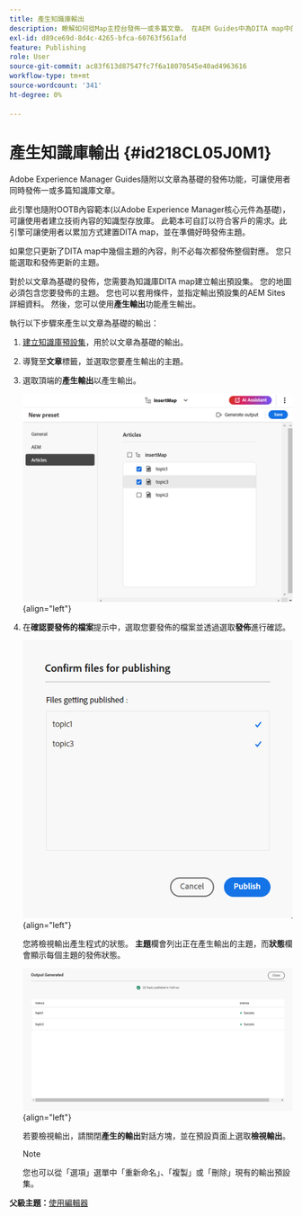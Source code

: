 ```yaml
---
title: 產生知識庫輸出
description: 瞭解如何從Map主控台發佈一或多篇文章。 在AEM Guides中為DITA map中的一個或多個主題產生輸出。
exl-id: d89ce69d-8d4c-4265-bfca-60763f561afd
feature: Publishing
role: User
source-git-commit: ac83f613d87547fc7f6a18070545e40ad4963616
workflow-type: tm+mt
source-wordcount: '341'
ht-degree: 0%

---
```


# 產生知識庫輸出 {#id218CL05J0M1}

Adobe Experience Manager Guides隨附以文章為基礎的發佈功能，可讓使用者同時發佈一或多篇知識庫文章。

此引擎也隨附OOTB內容範本(以Adobe Experience Manager核心元件為基礎)，可讓使用者建立技術內容的知識型存放庫。 此範本可自訂以符合客戶的需求。此引擎可讓使用者以累加方式建置DITA map，並在準備好時發佈主題。

如果您只更新了DITA map中幾個主題的內容，則不必每次都發佈整個對應。 您只能選取和發佈更新的主題。

對於以文章為基礎的發佈，您需要為知識庫DITA map建立輸出預設集。 您的地圖必須包含您要發佈的主題。 您也可以套用條件，並指定輸出預設集的AEM Sites詳細資料。 然後，您可以使用&#x200B;**產生輸出**&#x200B;功能產生輸出。

執行以下步驟來產生以文章為基礎的輸出：

1. [建立知識庫預設集](./generate-output-knowledge-base.md)，用於以文章為基礎的輸出。
1. 導覽至&#x200B;**文章**&#x200B;標籤，並選取您要產生輸出的主題。
1. 選取頂端的&#x200B;**產生輸出**&#x200B;以產生輸出。

   ![](images/add-preset-articles-tab_cs.png){align="left"}

1. 在&#x200B;**確認要發佈的檔案**&#x200B;提示中，選取您要發佈的檔案並透過選取&#x200B;**發佈**&#x200B;進行確認。

   ![新](images/knowledge-base-confirm-files-for-publishing.png){align="left"}

   您將檢視輸出產生程式的狀態。 **主題**&#x200B;欄會列出正在產生輸出的主題，而&#x200B;**狀態**&#x200B;欄會顯示每個主題的發佈狀態。


   ![](images/add-preset-output-generated_cs.png){align="left"}

   若要檢視輸出，請關閉&#x200B;**產生的輸出**&#x200B;對話方塊，並在預設頁面上選取&#x200B;**檢視輸出**。


   >[!NOTE]
   >
   > 您也可以從「選項」選單中「重新命名」、「複製」或「刪除」現有的輸出預設集。


**父級主題：**[&#x200B;使用編輯器](web-editor.md)
